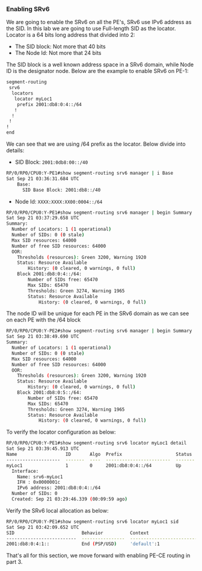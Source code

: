 ### Enabling SRv6

We are going to enable the SRv6 on all the PE's, SRv6 use IPv6 address as the SID. In this lab we are going to use Full-length SID as the locator. Locator is a 64 bits long address that divided into 2:

- The SID block: Not more that 40 bits
- The Node Id: Not more that 24 bits

The SID block is a well known address space in a SRv6 domain, while Node ID is the designator node. Below are the example to enable SRv6 on PE-1:

```bash
segment-routing
 srv6
  locators
   locator myLoc1
    prefix 2001:db8:0:4::/64
   !
  !
 !
!
end
```

We can see that we are using /64 prefix as the locator. Below divide into details:

- SID Block: `2001:0db8:00::/40`

```bash
RP/0/RP0/CPU0:Y-PE1#show segment-routing srv6 manager | i Base
Sat Sep 21 03:36:31.684 UTC
    Base:
      SID Base Block: 2001:db8::/40
```

- Node Id: `XXXX:XXXX:XX00:0004::/64`

```bash
RP/0/RP0/CPU0:Y-PE1#show segment-routing srv6 manager | begin Summary
Sat Sep 21 03:37:29.658 UTC
Summary:
  Number of Locators: 1 (1 operational)
  Number of SIDs: 0 (0 stale)
  Max SID resources: 64000
  Number of free SID resources: 64000
  OOR:
    Thresholds (resources): Green 3200, Warning 1920
    Status: Resource Available
        History: (0 cleared, 0 warnings, 0 full)
    Block 2001:db8:0:4::/64:
        Number of SIDs free: 65470
        Max SIDs: 65470
        Thresholds: Green 3274, Warning 1965
        Status: Resource Available
            History: (0 cleared, 0 warnings, 0 full)
```

The node ID will be unique for each PE in the SRv6 domain as we can see on each PE with the /64 block 

```bash
RP/0/RP0/CPU0:Y-PE2#show segment-routing srv6 manager | begin Summary
Sat Sep 21 03:38:49.690 UTC
Summary:
  Number of Locators: 1 (1 operational)
  Number of SIDs: 0 (0 stale)
  Max SID resources: 64000
  Number of free SID resources: 64000
  OOR:
    Thresholds (resources): Green 3200, Warning 1920
    Status: Resource Available
        History: (0 cleared, 0 warnings, 0 full)
    Block 2001:db8:0:5::/64:
        Number of SIDs free: 65470
        Max SIDs: 65470
        Thresholds: Green 3274, Warning 1965
        Status: Resource Available
            History: (0 cleared, 0 warnings, 0 full)
```

To verify the locator configuration as below:

```bash
RP/0/RP0/CPU0:Y-PE1#show segment-routing srv6 locator myLoc1 detail 
Sat Sep 21 03:39:45.913 UTC
Name                  ID       Algo  Prefix                    Status   Flags   
--------------------  -------  ----  ------------------------  -------  --------
myLoc1                1        0     2001:db8:0:4::/64         Up               
  Interface: 
    Name: srv6-myLoc1
    IFH : 0x0000001c
    IPv6 address: 2001:db8:0:4::/64
  Number of SIDs: 0
  Created: Sep 21 03:29:46.339 (00:09:59 ago)
```

Verify the SRv6 local allocation as below:

```bash
RP/0/RP0/CPU0:Y-PE1#show segment-routing srv6 locator myLoc1 sid 
Sat Sep 21 03:42:09.652 UTC
SID                         Behavior          Context                           Owner               State  RW
--------------------------  ----------------  --------------------------------  ------------------  -----  --
2001:db8:0:4:1::            End (PSP/USD)     'default':1                       sidmgr              InUse  Y
```

That's all for this section, we move forward with enabling PE-CE routing in part 3.
